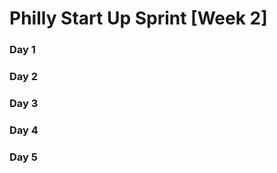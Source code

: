 # Philly Start Up Sprint [Week 2]

<h3 class="pr">Day 1</h3>
<h3 class="po">Day 2</h3>
<h3 class="py">Day 3</h3>
<h3 class="pg">Day 4</h3>
<h3 class="pb">Day 5</h3>
